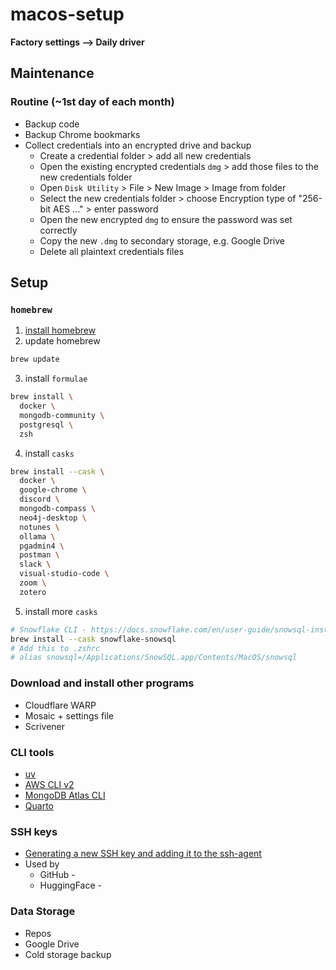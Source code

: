 # macos-setup
**Factory settings --> Daily driver**

## Maintenance
### Routine (~1st day of each month)
- Backup code
- Backup Chrome bookmarks
- Collect credentials into an encrypted drive and backup
  - Create a credential folder > add all new credentials
  - Open the existing encrypted credentials `dmg` > add those files to the new credentials folder
  - Open `Disk Utility` > File > New Image > Image from folder
  - Select the new credentials folder > choose Encryption type of "256-bit AES ..." > enter password
  - Open the new encrypted `dmg` to ensure the password was set correctly
  - Copy the new `.dmg` to secondary storage, e.g. Google Drive
  - Delete all plaintext credentials files

## Setup

### `homebrew`
1. [install homebrew](https://brew.sh/)
2. update homebrew
```sh
brew update
```
3. install `formulae`
```sh
brew install \
  docker \
  mongodb-community \
  postgresql \
  zsh
```
4. install `casks`
```sh
brew install --cask \
  docker \
  google-chrome \
  discord \
  mongodb-compass \
  neo4j-desktop \
  notunes \
  ollama \
  pgadmin4 \
  postman \
  slack \
  visual-studio-code \
  zoom \
  zotero
```
5. install more `casks`
```sh
# Snowflake CLI - https://docs.snowflake.com/en/user-guide/snowsql-install-config
brew install --cask snowflake-snowsql
# Add this to .zshrc
# alias snowsql=/Applications/SnowSQL.app/Contents/MacOS/snowsql
```

### Download and install other programs
- Cloudflare WARP
- Mosaic + settings file
- Scrivener
 
### CLI tools
- [uv](https://docs.astral.sh/uv/)
- [AWS CLI v2](https://docs.aws.amazon.com/cli/latest/userguide/getting-started-install.html)
- [MongoDB Atlas CLI](https://www.mongodb.com/docs/atlas/cli/current/install-atlas-cli/)
- [Quarto](https://quarto.org/docs/get-started/)



### SSH keys
- [Generating a new SSH key and adding it to the ssh-agent](https://docs.github.com/en/authentication/connecting-to-github-with-ssh/generating-a-new-ssh-key-and-adding-it-to-the-ssh-agent)
- Used by
  - GitHub - 
  - HuggingFace - 

### Data Storage
- Repos
- Google Drive
- Cold storage backup



